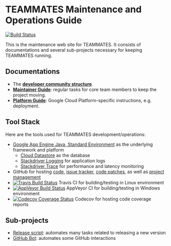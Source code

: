 # TEAMMATES Maintenance and Operations Guide

[![Build Status](https://travis-ci.com/TEAMMATES/teammates-ops.svg?branch=master)](https://travis-ci.com/TEAMMATES/teammates-ops)

This is the maintenance web site for TEAMMATES. It consists of documentations and several sub-projects necessary for keeping TEAMMATES running.

## Documentations

* The [**developer community structure**](community.md).
* [**Maintainer Guide**](maintainer-guide.md): regular tasks for core team members to keep the project moving.
* [**Platform Guide**](platform-guide.md): Google Cloud Platform-specific instructions, e.g. deployment.

## Tool Stack

Here are the tools used for TEAMMATES development/operations:

* [Google App Engine Java, Standard Environment](https://cloud.google.com/appengine/docs/standard/java/) as the underlying framework and platform
  * [Cloud Datastore](https://cloud.google.com/appengine/docs/standard/java/datastore/) as the database
  * [Stackdriver Logging](https://cloud.google.com/logging/) for application logs
  * [Stackdriver Trace](https://cloud.google.com/trace/) for performance and latency monitoring
* GitHub for hosting [code](https://github.com/TEAMMATES/teammates), [issue tracker](https://github.com/TEAMMATES/teammates/issues), [code patches](https://github.com/TEAMMATES/teammates/pulls), as well as [project management](https://github.com/TEAMMATES/teammates/projects)
* [![Travis Build Status](https://travis-ci.org/TEAMMATES/teammates.svg?branch=master)](https://travis-ci.org/TEAMMATES/teammates) Travis CI for building/testing in Linux environment
* [![AppVeyor Build Status](https://ci.appveyor.com/api/projects/status/dvr6t33lqg6hsmxw/branch/master?svg=true)](https://ci.appveyor.com/project/damithc/teammates/branch/master) AppVeyor CI for building/testing in Windows environment
* [![Codecov Coverage Status](https://codecov.io/gh/TEAMMATES/teammates/branch/master/graph/badge.svg)](https://codecov.io/gh/TEAMMATES/teammates) Codecov for hosting code coverage reports

## Sub-projects

- [Release script](release-script): automates many tasks related to releasing a new version
- [GitHub Bot](github-bot): automates some GitHub interactions
